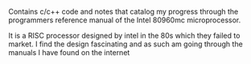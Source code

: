 Contains c/c++ code and notes that catalog my progress through the programmers 
reference manual of the Intel 80960mc microprocessor.

It is a RISC processor designed by intel in the 80s which they failed to market.
I find the design fascinating and as such am going through the manuals I have 
found on the internet

